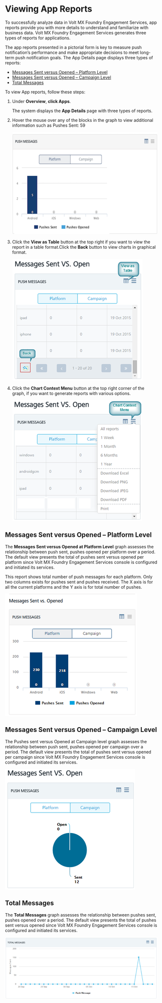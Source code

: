                            

Viewing App Reports
===================

To successfully analyze data in Volt MX Foundry Engagement Services, app reports provide you with more details to understand and familiarize with business data. Volt MX Foundry Engagement Services generates three types of reports for applications.

The app reports presented in a pictorial form is key to measure push notification’s performance and make appropriate decisions to meet long-term push notification goals. The App Details page displays three types of reports:

*   [Messages Sent versus Opened – Platform Level](#messages-sent-versus-opened-platform-level)
*   [Messages Sent versus Opened – Campaign Level](#messages-sent-versus-opened-campaign-level)
*   [Total Messages](#total-messages)

To view App reports, follow these steps:

1.  Under **Overview**, **click Apps**.
    
    The system displays the **App Details** page with three types of reports.
    
2.  Hover the mouse over any of the blocks in the graph to view additional information such as Pushes Sent: 59
    
    ![](../Resources/Images/Overview/Apps/pushmsghoverthe_msg.png)
    
3.  Click the **View as Table** button at the top right if you want to view the report in a table format.Click the **Back** button to view charts in graphical format.
    
    ![](../Resources/Images/Overview/Apps/msgsentvsopencamptableformt.png)
    
4.  Click the **Chart Context Menu** button at the top right corner of the graph, if you want to generate reports with various options.
    
    ![](../Resources/Images/Overview/Apps/chartcontextmenu.png)
    

Messages Sent versus Opened – Platform Level
--------------------------------------------

The **Messages Sent versus Opened at Platform Level** graph assesses the relationship between push sent, pushes opened per platform over a period. The default view presents the total of pushes sent versus opened per platform since Volt MX Foundry Engagement Services console is configured and initiated its services.

This report shows total number of push messages for each platform. Only two columns exists for pushes sent and pushes received. The X axis is for all the current platforms and the Y axis is for total number of pushes.

![](../Resources/Images/Overview/Apps/Msgsentvsopenplatforeport.png)

Messages Sent versus Opened – Campaign Level
--------------------------------------------

The Pushes sent versus Opened at Campaign level graph assesses the relationship between push sent, pushes opened per campaign over a period. The default view presents the total of pushes sent versus opened per campaign since Volt MX Foundry Engagement Services console is configured and initiated its services.

![](../Resources/Images/Overview/Apps/msgsentvsopencampaign.png)

Total Messages
--------------

The **Total Messages** graph assesses the relationship between pushes sent, pushes opened over a period. The default view presents the total of pushes sent versus opened since Volt MX Foundry Engagement Services console is configured and initiated its services.

![](../Resources/Images/Overview/Apps/totalmessages_637x259.png)
